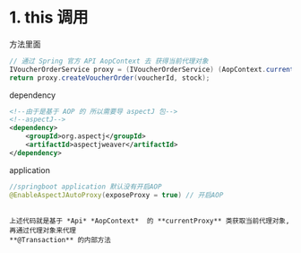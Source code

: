 
# 1. this 调用

方法里面
```java
// 通过 Spring 官方 API AopContext 去 获得当前代理对象
IVoucherOrderService proxy = (IVoucherOrderService) (AopContext.currentProxy());  
return proxy.createVoucherOrder(voucherId, stock);  
```
dependency
```xml
<!--由于是基于 AOP 的 所以需要导 aspectJ 包-->  
<!--aspectJ-->  
<dependency>  
	<groupId>org.aspectj</groupId>  
	<artifactId>aspectjweaver</artifactId>  
</dependency>
```
application 
```java
//springboot application 默认没有开启AOP
@EnableAspectJAutoProxy(exposeProxy = true) // 开启AOP
```

```ad-note

上述代码就是基于 *Api* *AopContext*  的 **currentProxy** 类获取当前代理对象,再通过代理对象来代理
**@Transaction** 的内部方法
```


